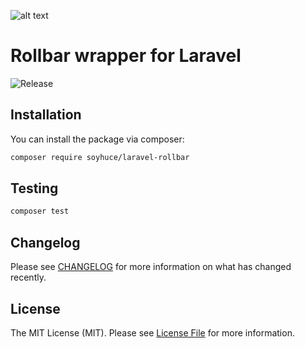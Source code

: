 ![alt text](https://soyhuce.fr/wp-content/uploads/2020/06/logo-soyhuce-dark-1.png "Soyhuce")
# Rollbar wrapper for Laravel

![Release](https://img.shields.io/badge/Release-x.x.x-blue.svg)

## Installation

You can install the package via composer:

```bash
composer require soyhuce/laravel-rollbar
```

## Testing

```bash
composer test
```

## Changelog

Please see [CHANGELOG](CHANGELOG.md) for more information on what has changed recently.

## License

The MIT License (MIT). Please see [License File](LICENSE.md) for more information.
